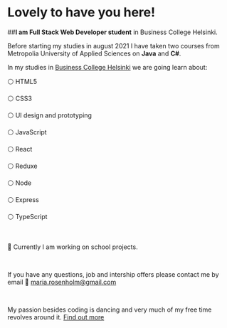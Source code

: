 # Lovely to have you here!


##**I am Full Stack Web Developer student** in Business College Helsinki.

Before starting my studies in august 2021 I have taken two courses from Metropolia University of Applied Sciences on **Java** and **C#**. 

In my studies in [Business College Helsinki](https://en.bc.fi/qualifications/full-stack-web-developer-program/) we are going learn about: 

:white_circle: HTML5

:white_circle: CSS3

:white_circle: UI design and prototyping

:white_circle: JavaScript

:white_circle: React

:white_circle: Reduxe

:white_circle: Node

:white_circle: Express

:white_circle: TypeScript
&nbsp;

&nbsp;

:school_satchel: Currently I am working on school projects. 
&nbsp;

&nbsp;

If you have any questions, job and intership offers please contact me by email :email: maria.rosenholm@gmail.com 
&nbsp;

&nbsp;

My passion besides coding is dancing and very much of my free time revolves around it. 
[Find out more](https://www.instagram.com/m1ss.maria/)
